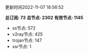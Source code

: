 更新时间2022-11-07 18:56:52

**总订阅: 73**
**总节点: 2302**
**有效节点: 1145**
- ss节点: 572
- v2ray节点: 425
- trojan节点: 147
- ssr节点: 1
